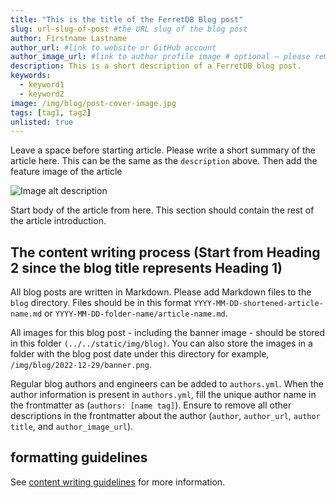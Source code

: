 ```yaml
---
title: "This is the title of the FerretDB Blog post"
slug: url-slug-of-post #the URL slug of the blog post
author: Firstname Lastname
author_url: #link to website or GitHub account
author_image_url: #link to author profile image # optional – please remove this line if you don't want to use an author image. See below for more info
description: This is a short description of a FerretDB blog post.
keywords:
  - keyword1
  - keyword2
image: /img/blog/post-cover-image.jpg
tags: [tag1, tag2]
unlisted: true
---
```


Leave a space before starting article.
Please write a short summary of the article here.
This can be the same as the `description` above.
Then add the feature image of the article

![Image alt description](/img/blog/banner-image.jpg) <!---Please add the path for the image banner (i.e. /img/blog/banner-image.png).-->

<!--truncate-->

Start body of the article from here.
This section should contain the rest of the article introduction.

## The content writing process (Start from Heading 2 since the blog title represents Heading 1)

All blog posts are written in Markdown.
Please add Markdown files to the `blog` directory.
Files should be in this format `YYYY-MM-DD-shortened-article-name.md` or `YYYY-MM-DD-folder-name/article-name.md`.

All images for this blog post - including the banner image - should be stored in this folder `(../../static/img/blog)`.
You can also store the images in a folder with the blog post date under this directory for example, `/img/blog/2022-12-29/banner.png`.

Regular blog authors and engineers can be added to `authors.yml`.
When the author information is present in `authors.yml`, fill the unique author name in the frontmatter as (`authors: [name tag]`).
Ensure to remove all other descriptions in the frontmatter about the author (`author`, `author_url`, `author title`, and `author_image_url`).

## formatting guidelines

See [content writing guidelines](../../docs/contributing/writing-guide.md) for more information.
